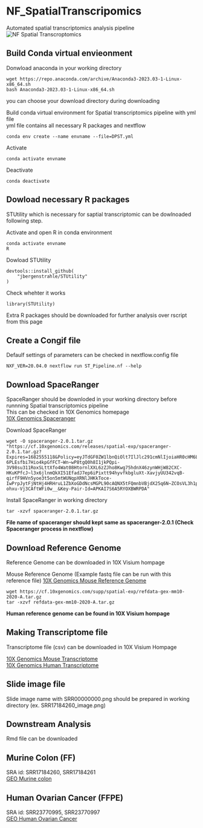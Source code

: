# NF_SpatialTranscripomics
Automated spatial transcriptomics analysis pipeline
![NF Spatial Transcroptomics](https://github.ugent.be/jilim/NF_SpatialTranscripomics/blob/main/NF_Pipeline.jpg)

## Build Conda virtual envieonment
Donwload anaconda in your working directory
```
wget https://repo.anaconda.com/archive/Anaconda3-2023.03-1-Linux-x86_64.sh
bash Anaconda3-2023.03-1-Linux-x86_64.sh
```
you can choose your download directory during downloading

Build conda virtual environment for Spatial transcriptomics pipeline with yml file\
yml file contains all necessary R packages and nextflow
```
conda env create --name envname --file=DPST.yml
```

Activate
```
conda activate envname
```

Deactivate
```
conda deactivate
```

## Dowload necessary R packages
STUtility which is necessary for saptial transcriptomic can be dowlnoaded following step.

Activate and open R in conda environment
```
conda activate envname
R
```
Dowload STUtility
```
devtools::install_github(
    "jbergenstrahle/STUtility"
)
```
Check whehter it works
```
library(STUtility)
```
Extra R packages should be downloaded for further analysis over rscript from this page

## Create a Congif file
Defaulf settings of parameters can be checked in nextflow.config file
```
NXF_VER=20.04.0 nextflow run ST_Pipeline.nf --help
```

## Download SpaceRanger
SpaceRanger should be downloded in your working directory before runnning Spatial transcriptomics pipeline\
This can be checked in 10X Genomics homepage\
[10X Genomics Spaceranger](https://support.10xgenomics.com/spatial-gene-expression/software/downloads/latest)

Download SpaceRanger
```
wget -O spaceranger-2.0.1.tar.gz "https://cf.10xgenomics.com/releases/spatial-exp/spaceranger-2.0.1.tar.gz?Expires=1682555118&Policy=eyJTdGF0ZW1lbnQiOlt7IlJlc291cmNlIjoiaHR0cHM6Ly9jZi4xMHhnZW5vbWljcy5jb20vcmVsZWFzZXMvc3BhdGlhbC1leHAvc3BhY2VyYW5nZXItMi4wLjEudGFyLmd6IiwiQ29uZGl0aW9uIjp7IkRhdGVMZXNzVGhhbiI6eyJBV1M6RXBvY2hUaW1lIjoxNjgyNTU1MTE4fX19XX0_&Signature=jIx5dakc8209EdFHUVVpL~9wQ9Ls7Mn-6PLEsfbi7Hio4kpGfFCT~Wn~wP8tgQ0h8I1jkPQpi-3V98su311RoxSLttXfo4Wat08HtornlXXL6zZJho8Kwg75hdnX46zynWHjW82CXC-HKuKPfcJ~l3x6jlnmQkXI51EfadJ7ep6iPixtt94hyvfkbgluXt-XavjyUU342vqB-qirfF9HVn5yoe3t5on5mtWUNqpXRNlJHKkToce-IwPrpJytFjNtHj4HRHruL1ZbXoGDdNcsMGPL90cAQNX5tFQmnbVBjdX25q6N~ZCOsVL3h1pxqJ3FYDlq-ohxu-Vj3CAftWFi0w__&Key-Pair-Id=APKAI7S6A5RYOXBWRPDA"
```

Install SpaceRanger in working directory
```
tar -xzvf spaceranger-2.0.1.tar.gz
```
**File name of spaceranger should kept same as spaceranger-2.0.1 (Check Spaceranger process in nextflow)**

## Download Reference Genome
Reference Genome can be downloaded in 10X Visium hompage

Mouse Reference Genome (Example fastq file can be run with this reference file)
[10X Genomics Mouse Reference Genome](https://support.10xgenomics.com/spatial-gene-expression/software/downloads/latest)
```
wget https://cf.10xgenomics.com/supp/spatial-exp/refdata-gex-mm10-2020-A.tar.gz
tar -xzvf refdata-gex-mm10-2020-A.tar.gz
```

**Human reference genome can be found in 10X Visium hompage**

## Making Transcriptome file
Transcriptome file (csv) can be downloaded in 10X Visium Hompage

[10X Genomics Mouse Transcriptome](https://cf.10xgenomics.com/supp/spatial-exp/probeset/Visium_Mouse_Transcriptome_Probe_Set_v1.0_mm10-2020-A.csv)\
[10X Genomics Human Transcriptome](https://cf.10xgenomics.com/supp/spatial-exp/probeset/Visium_Human_Transcriptome_Probe_Set_v1.0_GRCh38-2020-A.csv)

## Slide image file
Slide image name with SRR00000000.png should be prepared in working directory (ex. SRR17184260_image.png)

## Downstream Analysis
Rmd file can be downloaded 

## Murine Colon (FF)
SRA id: SRR17184260, SRR17184261\
[GEO Murine colon](https://www.ncbi.nlm.nih.gov/geo/query/acc.cgi?acc=GSE190595)


## Human Ovarian Cancer (FFPE)
SRA id: SRR23770995, SRR23770997\
[GEO Human Ovarian Cancer](https://www.ncbi.nlm.nih.gov/geo/query/acc.cgi?acc=GSE227019)
